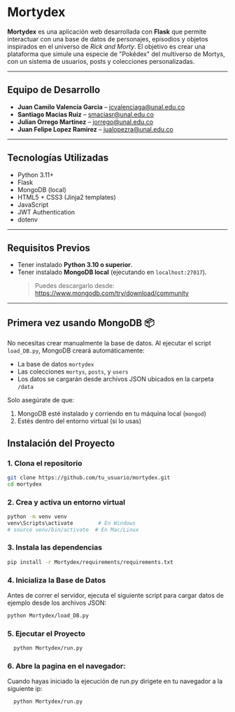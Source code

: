 # Mortydex

**Mortydex** es una aplicación web desarrollada con **Flask** que permite interactuar con una base de datos de personajes, episodios y objetos inspirados en el universo de _Rick and Morty_. El objetivo es crear una plataforma que simule una especie de "Pokédex" del multiverso de Mortys, con un sistema de usuarios, posts y colecciones personalizadas.

---

## Equipo de Desarrollo

- **Juan Camilo Valencia Garcia** – [jcvalenciaga@unal.edu.co](mailto:jcvalenciaga@unal.edu.co)
- **Santiago Macias Ruiz** – [smaciasr@unal.edu.co](mailto:smaciasr@unal.edu.co)
- **Julian Orrego Martinez** – [jorrego@unal.edu.co](mailto:jorrego@unal.edu.co)
- **Juan Felipe Lopez Ramirez** – [jualopezra@unal.edu.co](mailto:jualopezra@unal.edu.co)

---

## Tecnologías Utilizadas

- Python 3.11+
- Flask
- MongoDB (local)
- HTML5 + CSS3 (Jinja2 templates)
- JavaScript
- JWT Authentication
- dotenv

---

## Requisitos Previos

- Tener instalado **Python 3.10 o superior**.
- Tener instalado **MongoDB local** (ejecutando en `localhost:27017`).
  > Puedes descargarlo desde: https://www.mongodb.com/try/download/community

---

## Primera vez usando MongoDB 📦

No necesitas crear manualmente la base de datos. Al ejecutar el script `load_DB.py`, MongoDB creará automáticamente:

- La base de datos `mortydex`
- Las colecciones `mortys`, `posts`, y `users`
- Los datos se cargarán desde archivos JSON ubicados en la carpeta `/data`

Solo asegúrate de que:

1. MongoDB esté instalado y corriendo en tu máquina local (`mongod`)
2. Estés dentro del entorno virtual (si lo usas)

## Instalación del Proyecto

### 1. Clona el repositorio

```bash
git clone https://github.com/tu_usuario/mortydex.git
cd mortydex
```

### 2. Crea y activa un entorno virtual

```bash
python -m venv venv
venv\Scripts\activate        # En Windows
# source venv/bin/activate  # En Mac/Linux
```

### 3. Instala las dependencias

```bash
pip install -r Mortydex/requirements/requirements.txt
```

### 4. Inicializa la Base de Datos

Antes de correr el servidor, ejecuta el siguiente script para cargar datos de ejemplo desde los archivos JSON:

```bash
python Mortydex/load_DB.py
```

### 5. Ejecutar el Proyecto

```bash
  python Mortydex/run.py
```

### 6. Abre la pagina en el navegador:

Cuando hayas iniciado la ejecución de run.py dirigete en tu navegador a la siguiente ip:

 ```bash
   python Mortydex/run.py
